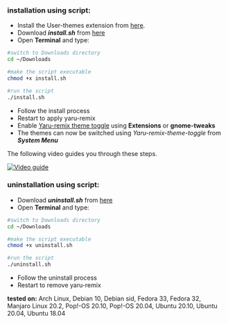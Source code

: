 ### installation using script:
- Install the User-themes extension from [here](https://extensions.gnome.org/extension/19/user-themes/).
- Download **_install.sh_** from [here](https://github.com/Muqtxdir/yaru-remix/releases/download/v20.10.1/install.sh)
- Open **Terminal** and type:
```bash
#switch to Downloads directory
cd ~/Downloads
```
```bash
#make the script executable
chmod +x install.sh
```
```bash
#run the script
./install.sh
```
- Follow the install process
- Restart to apply yaru-remix
- Enable [Yaru-remix theme toggle](https://github.com/Muqtxdir/yaru-remix-theme-toggle) using **Extensions** or **gnome-tweaks**
- The themes can now be switched using *Yaru-remix-theme-toggle* from **_System Menu_**

The following video guides you through these steps.

[![Video guide](https://img.youtube.com/watch?v=-dBliCTy9qA/0.jpg)](https://www.youtube.com/watch?v=-dBliCTy9qA)


### uninstallation using script:
- Download **_uninstall.sh_** from [here](https://github.com/Muqtxdir/yaru-remix/releases/download/v20.10.1/uninstall.sh)
- Open **Terminal** and type:
```bash
#switch to Downloads directory
cd ~/Downloads
```
```bash
#make the script executable
chmod +x uninstall.sh
```
```bash
#run the script
./uninstall.sh
```
- Follow the uninstall process
- Restart to remove yaru-remix

**tested on:**
Arch Linux, Debian 10, Debian sid, Fedora 33, Fedora 32, Manjaro Linux 20.2, Pop!-OS 20.10, Pop!-OS 20.04, Ubuntu 20.10, Ubuntu 20.04, Ubuntu 18.04


